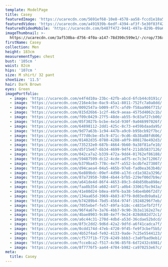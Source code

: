 ```yaml
---
template: ModelPage
title: Casey
featuredImage: 'https://ucarecdn.com/5691ef68-10e8-4578-aa58-fccd1e18a5b1/'
featuredVideo: 'https://ucarecdn.com/a491939b-6edf-4394-af3f-5e30f83f426a/'
featuredVideoMobile: 'https://ucarecdn.com/b487f472-9441-497a-829b-09a6c92f74d5/'
imageThumbnail: >-
  https://ucarecdn.com/3af530ba-d756-4f0a-a147-78d390c599e1/-/crop/736x944/474,214/-/preview/
firstName: Casey
collection: Men
height: 183cm
measurementType: chest
bust: '105cm '
waist: 82cm
hips: '107cm '
size: M shirt/ 32 pant
shoeSize: '11.5'
hair: Dark Brown
eyes: Green
imagePortfolio:
  - image: 'https://ucarecdn.com/e4f4d10a-23bc-42fb-abcd-6fcb44c0191c/'
  - image: 'https://ucarecdn.com/216e4cbe-0ac9-45a1-8011-752fc7a0a8dd/'
  - image: 'https://ucarecdn.com/0092547a-b009-4f7c-afd9-f58aa906f715/'
  - image: 'https://ucarecdn.com/815d26b6-1c2f-46c9-aeaa-4575d4062c1b/'
  - image: 'https://ucarecdn.com/f09c0429-27f5-48de-ab55-9c83af27cb00/'
  - image: 'https://ucarecdn.com/05f3027b-bcbe-4e1d-930f-9a046997026f/'
  - image: 'https://ucarecdn.com/64898112-2dd1-425c-8c73-e459bdaada95/'
  - image: 'https://ucarecdn.com/9d77a63b-1c94-447b-a9c0-b95bcb92f7bc/'
  - image: 'https://ucarecdn.com/f77d0cbe-45c9-471c-9cd6-4b38a88fd606/'
  - image: 'https://ucarecdn.com/01402d35-0780-4288-a0f9-808178e492d3/'
  - image: 'https://ucarecdn.com/735232e0-687b-4664-9b60-9a38f81afe10/'
  - image: 'https://ucarecdn.com/d5f15e67-6b34-4699-94f4-211db5837126/'
  - image: 'https://ucarecdn.com/042ca7a2-b339-472a-9dd4-01762ef86188/'
  - image: 'https://ucarecdn.com/59487599-dc12-4cde-ad75-ec7c3e712067/'
  - image: 'https://ucarecdn.com/b379ba43-778c-4e7f-a552-bcdbfe273807/'
  - image: 'https://ucarecdn.com/d94caea4-04a5-465b-97e8-fad0ea363b40/'
  - image: 'https://ucarecdn.com/6e889bdc-09ef-4d90-a17d-cd1e382a3296/'
  - image: 'https://ucarecdn.com/87a73950-7d04-4b44-bfb5-229ef00d7b9e/'
  - image: 'https://ucarecdn.com/a641de4d-86f4-4653-89c3-d4b850ba898e/'
  - image: 'https://ucarecdn.com/faa8b354-a602-44f1-a0b4-33061fbc943a/'
  - image: 'https://ucarecdn.com/41e80d24-b8ea-49f6-ba38-54be4b06f2d7/'
  - image: 'https://ucarecdn.com/134aa65d-3969-4b83-87f9-0d03edb9a0a1/'
  - image: 'https://ucarecdn.com/b74289b4-7bd5-4564-974f-19248296f7eb/'
  - image: 'https://ucarecdn.com/7055ebef-fe57-49fa-b18c-c4831efbf2ff/'
  - image: 'https://ucarecdn.com/96f4a67e-3a76-4bb7-9c90-3b3a1162e27e/'
  - image: 'https://ucarecdn.com/4bae8903-9c80-4e7f-9e24-828d682d72c1/'
  - image: 'https://ucarecdn.com/a6c44c31-270d-4dbd-a53d-36cdae52bdcd/'
  - image: 'https://ucarecdn.com/8f3c2dd2-9d6d-42a2-9dfd-a6f41cadca7f/'
  - image: 'https://ucarecdn.com/0cdd174d-47eb-4720-9f45-fe9f3cbef5b5/'
  - image: 'https://ucarecdn.com/4b52f4ad-fe92-4133-9ade-7c25e5544123/'
  - image: 'https://ucarecdn.com/cf577f1b-f729-4249-bbb3-c3a0fbad9eb1/'
  - image: 'https://ucarecdn.com/fcce8ca2-f517-4c96-85f8-6d72432c6981/'
  - image: 'https://ucarecdn.com/8f7776f5-aa44-4784-b982-ca970253e67c/'
meta:
  title: Casey
---
```


